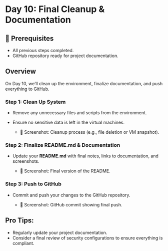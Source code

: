 # Day 10: Final Cleanup & Documentation

## 🧰 Prerequisites
- All previous steps completed.
- GitHub repository ready for project documentation.

## Overview
On Day 10, we’ll clean up the environment, finalize documentation, and push everything to GitHub.

### **Step 1: Clean Up System**
- Remove any unnecessary files and scripts from the environment.
- Ensure no sensitive data is left in the virtual machines.

    - 📸 Screenshot: Cleanup process (e.g., file deletion or VM snapshot).

### **Step 2: Finalize README.md & Documentation**
- Update your **README.md** with final notes, links to documentation, and screenshots.

    - 📸 Screenshot: Final version of the README.

### **Step 3: Push to GitHub**
- Commit and push your changes to the GitHub repository.
  
    - 📸 Screenshot: GitHub commit showing final push.

## Pro Tips:
- Regularly update your project documentation.
- Consider a final review of security configurations to ensure everything is compliant.

